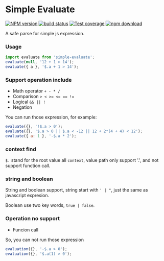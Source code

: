 # Simple Evaluate

[![NPM version][npm-image]][npm-url]
[![build status][travis-image]][travis-url]
[![Test coverage][coveralls-image]][coveralls-url]
[![npm download][download-image]][download-url]

[npm-image]: http://img.shields.io/npm/v/simple-evaluate.svg?style=flat-square
[npm-url]: http://npmjs.org/package/simple-evaluate
[download-image]: https://img.shields.io/npm/dm/simple-evaluate.svg?style=flat-square
[download-url]: https://npmjs.org/package/simple-evaluate
[travis-image]: https://img.shields.io/travis/shepherdwind/simple-evaluate.svg?style=flat-square
[travis-url]: https://travis-ci.org/shepherdwind/simple-evaluate
[coveralls-image]: https://img.shields.io/coveralls/shepherdwind/simple-evaluate.svg?style=flat-square
[coveralls-url]: https://coveralls.io/r/shepherdwind/simple-evaluate?branch=master


A safe parse for simple js expression.

### Usage

```js
import evaluate from 'simple-evaluate';
evaluate(null, '12 + 1 > 14');
evaluate({ a }, '$.a + 1 > 14');
```

### Support operation include

- Math operator `+ - * /`
- Comparison `> < >= <= == !=`
- Logical `&& || !`
- Negation

You can run those expression, for example:

```js
evaluate({}, '!$.a > 0');
evaluate({}, '$.a > 0 || $.a < -12 || 12 + 2*(4 + 4) < 12');
evaluate({ a: 1 }, '-$.a * 2');
```

### context find

`$.` stand for the root value all `context`, value path only support '.', and not support function call.

### string and boolean

String and boolean support, string start with `' | "`, just the same as javascript expresion.

Boolean use two key words, `true | false`.

### Operation no support

- Funcion call

So, you can not run those expression

```js
evaluation({}, '-$.a > 0');
evaluation({}, '$.a(1) > 0');
```
